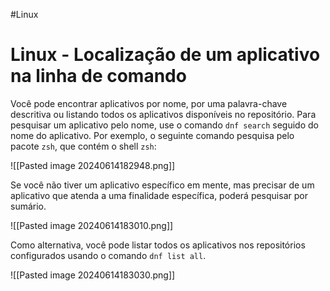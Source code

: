#Linux 
# Linux - Localização de um aplicativo na linha de comando

Você pode encontrar aplicativos por nome, por uma palavra-chave descritiva ou listando todos os aplicativos disponíveis no repositório. Para pesquisar um aplicativo pelo nome, use o comando `dnf search` seguido do nome do aplicativo. Por exemplo, o seguinte comando pesquisa pelo pacote `zsh`, que contém o shell `zsh`:

![[Pasted image 20240614182948.png]]

Se você não tiver um aplicativo específico em mente, mas precisar de um aplicativo que atenda a uma finalidade específica, poderá pesquisar por sumário.

![[Pasted image 20240614183010.png]]

Como alternativa, você pode listar todos os aplicativos nos repositórios configurados usando o comando `dnf list all`.

![[Pasted image 20240614183030.png]]
